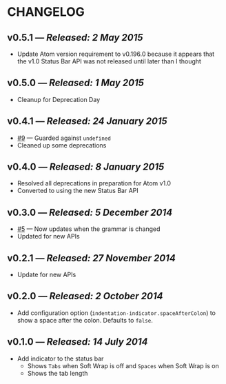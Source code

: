 # CHANGELOG

## **v0.5.1** &mdash; *Released: 2 May 2015*

* Update Atom version requirement to v0.196.0 because it appears that the v1.0 Status Bar API was not released until later than I thought

## **v0.5.0** &mdash; *Released: 1 May 2015*

* Cleanup for Deprecation Day

## **v0.4.1** &mdash; *Released: 24 January 2015*

* [#9](https://github.com/lee-dohm/indentation-indicator/issues/9) &mdash; Guarded against `undefined`
* Cleaned up some deprecations

## **v0.4.0** &mdash; *Released: 8 January 2015*

* Resolved all deprecations in preparation for Atom v1.0
* Converted to using the new Status Bar API

## **v0.3.0** &mdash; *Released: 5 December 2014*

* [#5](https://github.com/lee-dohm/indentation-indicator/issues/5) &mdash; Now updates when the grammar is changed
* Updated for new APIs

## **v0.2.1** &mdash; *Released: 27 November 2014*

* Update for new APIs

## **v0.2.0** &mdash; *Released: 2 October 2014*

* Add configuration option (`indentation-indicator.spaceAfterColon`) to show a space after the colon. Defaults to `false`.

## **v0.1.0** &mdash; *Released: 14 July 2014*

* Add indicator to the status bar
    * Shows `Tabs` when Soft Wrap is off and `Spaces` when Soft Wrap is on
    * Shows the tab length
